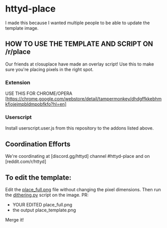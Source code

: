 # httyd-place

I made this because I wanted multiple people to be able to update the template image.

## HOW TO USE THE TEMPLATE AND SCRIPT ON /r/place
Our friends at r/osuplace have made an overlay script! Use this to make sure you're placing pixels in the right spot.

### Extension

USE THIS FOR CHROME/OPERA
[https://chrome.google.com/webstore/detail/tampermonkey/dhdgffkkebhmkfjojejmpbldmpobfkfo?hl=en]

### Userscript

Install userscript.user.js from this repository to the addons listed above.

## Coordination Efforts

We're coordinating at [discord.gg/httyd] channel #httyd-place and on [reddit.com/r/httyd]

## To edit the template:

Edit the [place_full.png](place_full.png) file without changing the pixel dimensions. Then run the [dithering.py](dithering.py) script on the image. PR:

* YOUR EDITED place_full.png
* the output place_template.png

Merge it!
